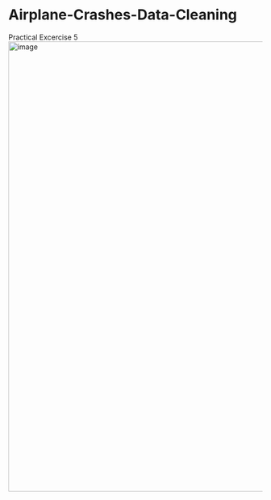 # Airplane-Crashes-Data-Cleaning
Practical Excercise 5
<img width="1787" height="893" alt="image" src="https://github.com/user-attachments/assets/f37feaa3-c6b2-4a22-93bf-ded75425946b" />
